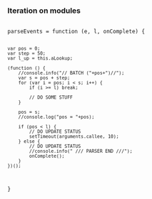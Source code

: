 ### Iteration on modules


<code>
parseEvents = function (e, l, onComplete) {

    var pos = 0;
    var step = 50;
    var l_up = this.aLookup;

    (function () {
        //console.info("// BATCH ("+pos+")//");
        var s = pos + step;
        for (var i = pos; i < s; i++) {
            if (i >= l) break;

            // DO SOME STUFF
        }

        pos = s;
        //console.log("pos = "+pos);

        if (pos < l) {
            // DO UPDATE STATUS
            setTimeout(arguments.callee, 10);
        } else {
            // DO UPDATE STATUS
            //console.info(" /// PARSER END ///");
            onComplete();
        }
    })();
}
</code>